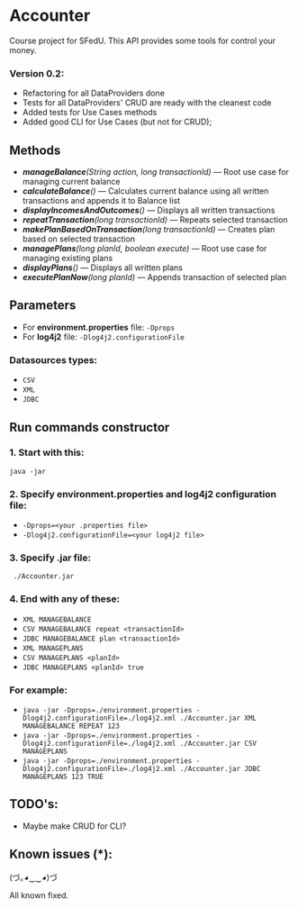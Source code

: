 # Accounter

Course project for SFedU. This API provides some tools for control your money.

### Version 0.2:
- Refactoring for all DataProviders done
- Tests for all DataProviders' CRUD are ready with the cleanest code
- Added tests for Use Cases methods
- Added good CLI for Use Cases (but not for CRUD);

## Methods
- _**manageBalance**(String action, long transactionId)_ — Root use case for managing current balance
- _**calculateBalance**()_ — Calculates current balance using all written transactions and appends it to Balance list
- _**displayIncomesAndOutcomes**()_ — Displays all written transactions
- _**repeatTransaction**(long transactionId)_ — Repeats selected transaction
- _**makePlanBasedOnTransaction**(long transactionId)_ — Creates plan based on selected transaction
- _**managePlans**(long planId, boolean execute)_ — Root use case for managing existing plans
- _**displayPlans**()_ — Displays all written plans
- _**executePlanNow**(long planId)_ — Appends transaction of selected plan

## Parameters

- For **environment.properties** file: ```-Dprops```
- For **log4j2** file: ```-Dlog4j2.configurationFile```

### Datasources types:
- ```CSV```
- ```XML```
- ```JDBC```

## Run commands constructor
### 1. Start with this:
```java -jar```
### 2. Specify environment.properties and log4j2 configuration file:
- ```-Dprops=<your .properties file>```
- ```-Dlog4j2.configurationFile=<your log4j2 file>```
### 3. Specify .jar file:
``` ./Accounter.jar```
### 4. End with any of these:
- ```XML MANAGEBALANCE```
- ```CSV MANAGEBALANCE repeat <transactionId>```
- ```JDBC MANAGEBALANCE plan <transactionId>```
- ```XML MANAGEPLANS```
- ```CSV MANAGEPLANS <planId>```
- ```JDBC MANAGEPLANS <planId> true```

### For example:
- ```java -jar -Dprops=./environment.properties -Dlog4j2.configurationFile=./log4j2.xml ./Accounter.jar XML MANAGEBALANCE REPEAT 123```
- ```java -jar -Dprops=./environment.properties -Dlog4j2.configurationFile=./log4j2.xml ./Accounter.jar CSV MANAGEPLANS```
- ```java -jar -Dprops=./environment.properties -Dlog4j2.configurationFile=./log4j2.xml ./Accounter.jar JDBC MANAGEPLANS 123 TRUE```

## TODO's:
- Maybe make CRUD for CLI?

## Known issues (*):
(づ｡◕‿‿◕)づ

All known fixed.
